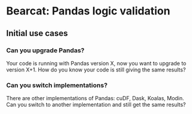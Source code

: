 # Bearcat: Pandas logic validation

## Initial use cases

### Can you upgrade Pandas?

Your code is running with Pandas version X, now you want to upgrade to version X+1.
How do you know your code is still giving the same results?

### Can you switch implementations?

There are other implementations of Pandas: cuDF, Dask, Koalas, Modin.
Can you switch to another implementation and still get the same results?
